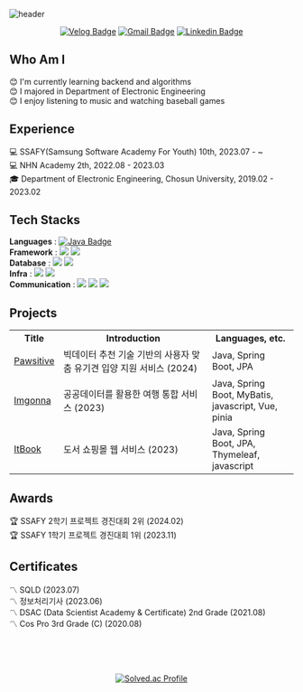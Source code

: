 ![header](https://capsule-render.vercel.app/api?type=venom&color=6a9951&height=160&section=header&text=honeyi's%20github&fontSize=50)

<div align="center">

 
  [![Velog Badge](http://img.shields.io/badge/-Velog-20c997?style=flat&link=https://velog.io/@yihoney/posts)](https://velog.io/@yihoney/posts) [![Gmail Badge](https://img.shields.io/badge/Gmail-d14836?style=flat-square&logo=Gmail&logoColor=white&link=mailto:leehoney86@gmail.com)](mailto:leehoney86@gmail.com) [![Linkedin Badge](https://img.shields.io/badge/-LinkedIn-blue?style=flat-square&logo=Linkedin&logoColor=white&link=https://www.linkedin.com/in/%ED%95%98%EB%8A%AC-%EC%9D%B4-816b70269/)](https://www.linkedin.com/in/%ED%95%98%EB%8A%AC-%EC%9D%B4-816b70269/)


 
</div>


## Who Am I
:blush: I'm currently learning backend and algorithms <br>
:blush: I majored in Department of Electronic Engineering <br>
:blush: I enjoy listening to music and watching baseball games <br>

## Experience 
:computer: SSAFY(Samsung Software Academy For Youth) 10th, 2023.07 - ~ <br>
:computer: NHN Academy 2th, 2022.08 - 2023.03 <br>
:mortar_board: Department of Electronic Engineering, Chosun University, 2019.02 - 2023.02 <br>

## Tech Stacks
**Languages** : [![Java Badge](https://img.shields.io/badge/Java-007396?style=flat&logo=java&logoColor=white)](https://github.com/yihoney/algorithm)&nbsp; <br>
**Framework** : <img src="https://img.shields.io/badge/Spring-6DB33F?style=flat&logo=spring&logoColor=white"/>
<img src="https://img.shields.io/badge/Hibernate-59666C?style=flat&logo=Hibernate&logoColor=white"/> <br>
**Database** :
<img src="https://img.shields.io/badge/MySQL-07405E?style=flat&logo=mysql&logoColor=white"/>
<img src="https://img.shields.io/badge/redis-%23DD0031.svg?style=flat&logo=redis&logoColor=white"/> <br>
**Infra** :
<img src="https://img.shields.io/badge/docker-%230db7ed.svg?style=flat&logo=docker&logoColor=white"/>
<img src="https://img.shields.io/badge/jenkins-%232C5263.svg?style=flat&logo=jenkins&logoColor=white"/> <br>
**Communication** : 
<img src="https://img.shields.io/badge/Git-F05032?style=flat&logo=git&logoColor=white"/>
<img src="https://img.shields.io/badge/Jira-0052CC?style=flat&logo=jirasoftware&logoColor=white"/>
<img src="https://img.shields.io/badge/Notion-000000?style=flat&logo=notion&logoColor=white"/>


## Projects
<table>
  <tr>
    <th>Title</th>
    <th>Introduction</th>
    <th>Languages, etc.</th>
  </tr>
  <tr>
    <td><a href="https://github.com/yihoney/pawsitive">Pawsitive</a></td>
    <td>빅데이터 추천 기술 기반의 사용자 맞춤 유기견 입양 지원 서비스 (2024) </td>
    <td> Java, Spring Boot, JPA </td>
  </tr>
   <tr>
    <td><a href="https://github.com/SSAFY-imgonna">Imgonna</a></td>
    <td>공공데이터를 활용한 여행 통합 서비스 (2023) </td>
    <td> Java, Spring Boot, MyBatis, <br> javascript, Vue, pinia </td>
  </tr>
  <tr>
    <td><a href="https://github.com/itbook-store">ItBook</a></td>
    <td>도서 쇼핑몰 웹 서비스 (2023) </td>
    <td> Java, Spring Boot, JPA, <br> Thymeleaf, javascript </td>
  </tr>
</table>

## Awards
:trophy: SSAFY 2학기 프로젝트 경진대회 2위 (2024.02) <br>
:trophy: SSAFY 1학기 프로젝트 경진대회 1위 (2023.11) <br>

## Certificates
:part_alternation_mark: SQLD (2023.07) <br>
:part_alternation_mark: 정보처리기사 (2023.06) <br>
:part_alternation_mark: DSAC (Data Scientist Academy & Certificate) 2nd Grade (2021.08) <br>
:part_alternation_mark: Cos Pro 3rd Grade (C) (2020.08) <br>

<br><br><br>
<div align="center">
	
  [![Solved.ac Profile](http://mazassumnida.wtf/api/generate_badge?boj=leehoney)](https://solved.ac/leehoney)
	
</div>
 

